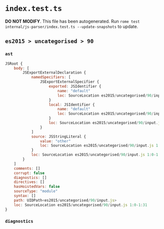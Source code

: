 # `index.test.ts`

**DO NOT MODIFY**. This file has been autogenerated. Run `rome test internal/js-parser/index.test.ts --update-snapshots` to update.

## `es2015 > uncategorised > 90`

### `ast`

```javascript
JSRoot {
	body: [
		JSExportExternalDeclaration {
			namedSpecifiers: [
				JSExportExternalSpecifier {
					exported: JSIdentifier {
						name: "default"
						loc: SourceLocation es2015/uncategorised/90/input.js 1:9-1:16 (default)
					}
					local: JSIdentifier {
						name: "default"
						loc: SourceLocation es2015/uncategorised/90/input.js 1:9-1:16 (default)
					}
					loc: SourceLocation es2015/uncategorised/90/input.js 1:9-1:16
				}
			]
			source: JSStringLiteral {
				value: "other"
				loc: SourceLocation es2015/uncategorised/90/input.js 1:24-1:31
			}
			loc: SourceLocation es2015/uncategorised/90/input.js 1:0-1:31
		}
	]
	comments: []
	corrupt: false
	diagnostics: []
	directives: []
	hasHoistedVars: false
	sourceType: "module"
	syntax: []
	path: UIDPath<es2015/uncategorised/90/input.js>
	loc: SourceLocation es2015/uncategorised/90/input.js 1:0-1:31
}
```

### `diagnostics`

```

```
